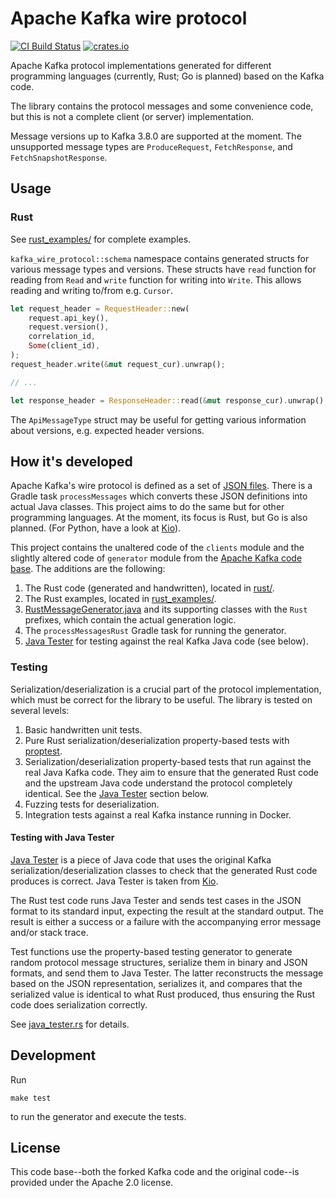 # Apache Kafka wire protocol

[![CI Build Status](https://github.com/ivanyu/kafka_wire_protocol/actions/workflows/ci.yml/badge.svg "CI Build Status")](https://github.com/ivanyu/kafka_wire_protocol/actions/workflows/ci.yml)
[![crates.io](https://img.shields.io/crates/v/kafka_wire_protocol.svg)](https://crates.io/crates/kafka_wire_protocol)

Apache Kafka protocol implementations generated for different programming languages (currently, Rust; Go is planned) based on the Kafka code.

The library contains the protocol messages and some convenience code, but this is not a complete client (or server) implementation. 

Message versions up to Kafka 3.8.0 are supported at the moment. The unsupported message types are `ProduceRequest`, `FetchResponse`, and `FetchSnapshotResponse`.

## Usage

### Rust

See [rust_examples/](rust_examples/) for complete examples.

`kafka_wire_protocol::schema` namespace contains generated structs for various message types and versions. These structs have `read` function for reading from `Read` and `write` function for writing into `Write`. This allows reading and writing to/from e.g. `Cursor`.

```rust
let request_header = RequestHeader::new(
    request.api_key(),
    request.version(),
    correlation_id,
    Some(client_id),
);
request_header.write(&mut request_cur).unwrap();

// ...

let response_header = ResponseHeader::read(&mut response_cur).unwrap();
```

The `ApiMessageType` struct may be useful for getting various information about versions, e.g. expected header versions.

## How it's developed

Apache Kafka's wire protocol is defined as a set of [JSON files](clients/src/main/resources/common/message). There is a Gradle task `processMessages` which converts these JSON definitions into actual Java classes. This project aims to do the same but for other programming languages. At the moment, its focus is Rust, but Go is also planned. (For Python, have a look at [Kio](https://github.com/Aiven-open/kio)).

This project contains the unaltered code of the `clients` module and the slightly altered code of `generator` module from the [Apache Kafka code base](https://github.com/apache/kafka). The additions are the following:

1. The Rust code (generated and handwritten), located in [rust/](rust/).
2. The Rust examples, located in [rust_examples/](rust_examples/).
3. [RustMessageGenerator.java](java/org/apache/kafka/message/RustMessageGenerator.java) and its supporting classes with the `Rust` prefixes, which contain the actual generation logic.
4. The `processMessagesRust` Gradle task for running the generator.
5. [Java Tester](java-tester/) for testing against the real Kafka Java code (see below).

### Testing

Serialization/deserialization is a crucial part of the protocol implementation, which must be correct for the library to be useful. The library is tested on several levels:
1. Basic handwritten unit tests.
2. Pure Rust serialization/deserialization property-based tests with [proptest](https://crates.io/crates/proptest).
3. Serialization/deserialization property-based tests that run against the real Java Kafka code. They aim to ensure that the generated Rust code and the upstream Java code understand the protocol completely identical. See the [Java Tester](#testing-with-java-tester) section below.
4. Fuzzing tests for deserialization.
5. Integration tests against a real Kafka instance running in Docker.

#### Testing with Java Tester

[Java Tester](java-tester/) is a piece of Java code that uses the original Kafka serialization/deserialization classes to check that the generated Rust code produces is correct. Java Tester is taken from [Kio](https://github.com/Aiven-Open/kio).

The Rust test code runs Java Tester and sends test cases in the JSON format to its standard input, expecting the result at the standard output. The result is either a success or a failure with the accompanying error message and/or stack trace.

Test functions use the property-based testing generator to generate random protocol message structures, serialize them in binary and JSON formats, and send them to Java Tester. The latter reconstructs the message based on the JSON representation, serializes it, and compares that the serialized value is identical to what Rust produced, thus ensuring the Rust code does serialization correctly.

See [java_tester.rs](rust/src/test_utils/java_tester.rs) for details.

## Development

Run
```shell
make test
```
to run the generator and execute the tests.

## License

This code base--both the forked Kafka code and the original code--is provided under the Apache 2.0 license. 
